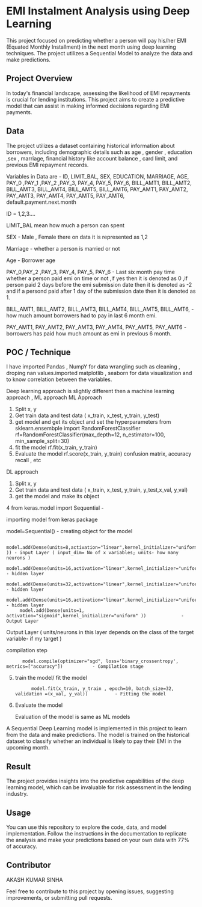 
# EMI Instalment Analysis using Deep Learning

This project focused on predicting whether a person will pay his/her EMI (Equated Monthly Installment) in the next month using deep learning techniques. The project utilizes a Sequential Model to analyze the data and make predictions.

## Project Overview
In today's financial landscape, assessing the likelihood of EMI repayments is crucial for lending institutions. This project aims to create a predictive model that can assist in making informed decisions regarding EMI payments.
## Data
The project utilizes a dataset containing historical information about borrowers, including demographic details such as age , gender , education ,sex , marriage, financial history like account balance , card limit, and previous EMI repayment records.

Variables in Data are -
ID,	LIMIT_BAL,	SEX,	EDUCATION,	MARRIAGE,  AGE,	PAY_0 ,PAY_1 ,PAY_2	,PAY_3,	PAY_4,	PAY_5,	PAY_6,	BILL_AMT1,	BILL_AMT2,	BILL_AMT3,	BILL_AMT4,	BILL_AMT5,	BILL_AMT6,	PAY_AMT1,	PAY_AMT2,	PAY_AMT3,	PAY_AMT4,	PAY_AMT5,	PAY_AMT6,	default.payment.next.month

ID = 1,2,3....

LIMIT_BAL mean how much a person can spent 


SEX - Male , Female there on data it is represented as 1,2

Marriage - whether a person is married or not 

Age - Borrower age 

PAY_0,PAY_2	,PAY_3,	PAY_4,	PAY_5,	PAY_6 - Last six month pay time whether a person paid emi on time or not ,if yes then it is denoted as 0 ,if person paid 2 days before the emi submission date then it is denoted as -2 and if a persond paid after 1 day of the submission date then it is denoted as 1.


BILL_AMT1,	BILL_AMT2,	BILL_AMT3,	BILL_AMT4,	BILL_AMT5,	BILL_AMT6, -   how much amount borrowers had to pay in last 6 month emi.

PAY_AMT1,	PAY_AMT2,	PAY_AMT3,	PAY_AMT4,	PAY_AMT5,	PAY_AMT6 - borrowers has paid how much amount as emi in previous 6 month.







## POC / Technique 
I have imported Pandas , NumpY for data wrangling such as cleaning , droping nan values.imported matplotlib , seaborn for data visualization and to know correlation between the variables.

Deep learning approach is slightly different then a machine learning approach , 
ML approach 
ML Approach
1. Split x, y 
2. Get train data and test data ( x_train, x_test, y_train, y_test) 
3. get model and get its object and set the hyperparameters
             from sklearn.ensembple import RandomForestClassifier
             rf=RandomForestClassifier(max_depth=12, n_estimator=100, min_sample_split=30)
4. fit the model 
             rf.fit(x_train, y_train)
5. Evaluate the model
              rf.score(x_train, y_train)
              confusion matrix, accuracy recall , etc 


DL approach   

1. Split x, y 
2. Get train data and test data ( x_train, x_test, y_train, y_test,x_val, y_val) 
3. get the model and make its object 



4 from keras.model import Sequential                                                  - 

importing model from keras package

 model=Sequential()                                                                       - creating object for the model

         model.add(Dense(units=8,activation="linear",kernel_initializer="uniform",input_dim=11 )) - input Layer ( input_dim= No of x variables; units- how many neurons )
         model.add(Dense(units=16,activation="linear",kernel_initializer="uniform"))              - hidden layer
         model.add(Dense(units=32,activation="linear",kernel_initializer="uniform"))              - hidden layer
         model.add(Dense(units=16,activation="linear",kernel_initializer="uniform"))              - hidden layer
         model.add(Dense(units=1, activation="sigmoid",kernel_initializer="uniform" ))             - Output Layer                                                          
         
 Output Layer  ( units/neurons in this layer depends on the class of the target variable- if my target )
                                                          
 compilation step  
          
          model.compile(optimizer="sgd", loss='binary_crossentropy', metrics=["accuracy"])           - Compilation stage

5. train the model/ fit the model
          
             model.fit(x_train, y_train , epoch=10, batch_size=32, validation =(x_val, y_val))          - Fitting the model 
6. Evaluate the model 
      
      Evaluation of the model is same as ML models   


A Sequential Deep Learning model is implemented in this project to learn from the data and make predictions. The model is trained on the historical dataset to classify whether an individual is likely to pay their EMI in the upcoming month.




## Result
The project provides insights into the predictive capabilities of the deep learning model, which can be invaluable for risk assessment in the lending industry.
## Usage
You can use this repository to explore the code, data, and model implementation. Follow the instructions in the documentation to replicate the analysis and make your predictions based on your own data with 77% of accuracy.


## Contributor

AKASH KUMAR SINHA 

Feel free to contribute to this project by opening issues, suggesting improvements, or submitting pull requests.
